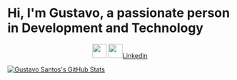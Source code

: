 <h1>Hi, I'm Gustavo, a passionate person in Development and Technology</h1>

<p align="center">
<a href="https://instagram.com/gusta.vt"><img src="https://image.flaticon.com/icons/svg/2111/2111463.svg" width="32" height="32" /></a>
<a href="https://www.linkedin.com/in/gustavo-juneo/"><img src="https://image.flaticon.com/icons/svg/145/145807.svg" width="32" height="32"/>Linkedin</a>

</p>

[![Gustavo Santos's GitHub Stats](https://github-readme-stats.vercel.app/api?username=gustavojuneo)](https://github.com/anuraghazra/github-readme-stats)
